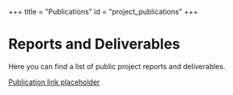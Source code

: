 +++
title = "Publications"
id = "project_publications"
+++

# Reports and Deliverables

Here you can find a list of public project reports and deliverables.

[Publication link placeholder](https://github.com/CS-AWARE-NEXT)